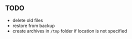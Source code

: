 ## TODO

* delete old files
* restore from backup
* create archives in `/tmp` folder if location is not specified
